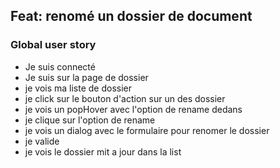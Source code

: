 ## Feat: renomé un dossier de document

### Global user story

- Je suis connecté
- Je suis sur la page de dossier
- je vois ma liste de dossier
- je click sur le bouton d'action sur un des dossier
- je vois un popHover avec l'option de rename dedans
- je clique sur l'option de rename
- je vois un dialog avec le formulaire pour renomer le dossier
- je valide
- je vois le dossier mit a jour dans la list